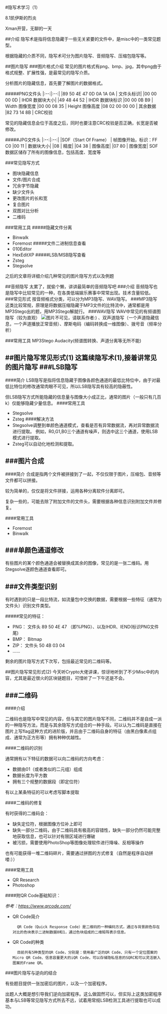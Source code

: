 #隐写术学习（1）

8.1凯伊斯的烈炎

Xman开营，无聊的一天

##介绍
隐写术是指将信息隐藏于一些无关紧要的文件中，是misc中的一类常见题型。

根据隐藏的介质不同，隐写术可分为图片隐写、音频隐写、压缩包隐写等。

##图片隐写
###图片格式介绍
常见的图片格式有png、bmp、jpg，其中png由于格式规整、扩展性强，是最常见的隐写介质。

分析图片的隐藏信息，首先要了解图片的数据格式。

#####PNG文件头
|:--:|:--:|
|89 50 4E 47 0D 0A 1A 0A |  文件头标识|
|00 00 00 0D   | IHDR 数据块大小|
|49 48 44 52   |  IHDR 数据块标识
|00 00 0B B9   | Width 图像宽度
|00 00 08 35   |  Height 图像高度
|08 02 00 00 00  |  其余数据
|82 73 14 8B  |  CRC校验

常见的隐藏信息会位于高度之后，同时也要注意CRC校验是否正确，长宽是否被修改。

#####JPG文件头
|:--:|:--:|
|SOF（Start Of Frame） |  帧图像开始，标识：FF C0
|00 11 |  数据块大小|
|08    |    精度|
|04 38  | 图像高度|
|07 80  |  图像宽度|
SOF数据区储存了所有的图像信息，包括高度、宽度等

###常见隐写方式
- 图块隐藏信息
- 文件/图片合成
- 冗余字节隐藏
- 缺少文件头
- 更改图片的长和宽
- 复合图片
- 双图对比分析
- 二维码



###常用工具
#####隐藏文件分离
- Binwalk
- Foremost
#####文件二进制信息查看
- 010Editor
- HexEditXP
#####LSB/MSB隐写查看
- Zsteg
- Stegsolve

之后的文章将详细介绍几种常见的图片隐写方式以及例题


##音频隐写
太累了，就偷个懒，讲讲最简单的音频隐写吧
###介绍
音频隐写也是隐写中比较常见的一种，在各类低端娱乐赛事中常常出现。技术含量较低。
###常见形式
按音频格式分类，可以分为MP3隐写、WAV隐写。
###MP3隐写
这类比较常规，原理是将数据压缩隐藏于MP3文件的比特流中，通常都是用MP3Stego出的题，用MP3Stego解就行。
###WAV隐写
WAV中常见的有频谱图隐写（较为直观）
![图片不可见，请联系作者:)](https://i.imgur.com/IrZKUvo.png)
、双声道隐写（一个声道隐藏信息，一个声道播放正常音频）、摩斯电码（编码转换成一维图像）、拨号音（频率分析）

###常用工具
MP3Stego
Audacity(频谱图转换、声道分离等无所不能)



##图片隐写常见形式(1)
这篇续隐写术(1),接着讲常见的图片隐写
###LSB隐写
---
####简介
LSB隐写是指将信息隐藏于图像各颜色通道的最低比特位中，由于对最低比特位的修改通常肉眼不可见，所以LSB隐写具有较高的隐蔽性。

但LSB隐写方式所能隐藏的信息量与图像大小成正比，通常的图片（一般只有几百k）仅能够隐藏少量信息。
####常用工具
- Stegsolve
- Zsteg
####解决方法
- Stegsolve调整到单颜色通道模式，查看是否有异常数据流，再对异常数据流进行提取。
例如，R0,G1,B0三个通道有噪声，则选中这三个通道，使用LSB模式进行提取。
- Zsteg可以自动化地检测和提取。

###图片合成
---
####简介
合成是指两个文件被拼接到了一起，不仅仅限于图片，压缩包、音频等文件都可以拼接。

较为简单的，仅仅是将文件拼接，运用各种分离软件分离即可。

复杂一些的，可能去除了附加文件的文件头，需要根据各种信息识别附加文件并修复。

####常用工具
- Foremost
- Binwalk

###单颜色通道修改
---
有些图片的某个颜色通道会被替换成其余的图像，常见的是一张二维码。用Stegsolve逐颜色通道查看即可。

###文件类型识别
---
有时遇到的只是一段比特流，如流量包中交换的数据，需要根据一些特征（通常为文件头）识别文件类型。

#####常见的特征：

- PNG： 文件头 89 50 4E 47 （即%PNG）、以及IHDR、IEND(标识PNG文件尾)
- BMP： Bitmap
- ZIP： 文件头 50 4B 03 04
- ......



剩余的图片隐写方式下次写，包括最近常见的二维码等。

##图片隐写常见形式(2)
今天听Crypto大佬讲课，惊讶地听到了不少Misc中的内容，尤其是最近很火的区块链题目，可惜听了一下午还是不会。

###二维码
---
####介绍

二维码也是隐写中常见的内容，但与其它的图片隐写不同，二维码并不是自成一派的一种隐写方法，而是与其余隐写方式组合的一种手段。可以认为二维码是直接在图片上写flag这种方式的进阶版，并且由于二维码自身的特征（由黑白像素点组成、通常为正方形等）拥有种种优越性。

####二维码的识别

通常拥有以下特征的数据可以向二维码的方向考虑：

- 数据由01（或者类似的二元组）组成
- 数据长度为平方数
- 拥有三个规整的数据段（即定位符）

有以上某条特征的可以考虑写脚本提取

####二维码的修复

有时获得的二维码会：

- 缺失定位符，根据图像方位补上即可
- 缺失一部分二维码，由于二维码具有极高的容错性，缺失一部分仍然可能完整地获取信息，也可以针对有限区域进行爆破
- 被污损，需要使用PhotoShop等图像处理软件进行降噪、反相等操作

也有可能获得一堆二维码碎片，需要通过拼图的方式修复（自然是程序自动拼喽:））

####常用工具

- QR Research
- Photoshop

####附QR Code基础知识：

*参考：https://www.qrcode.com/*

- QR Code简介

		QR Code（Quick Response Code）是二维码的一种编码方式，通过与背景颜色存在对比的色块表示二进制数据0和1，通过色块组成的二维矩阵表示信息。


- QR Code的种类

        目前共有5种类型的QR Code，分别是：使用最广泛的QR Code、只有一个定位图案的Micro QR Code、信息容量更大的iQR Code，可以存储隐私信息的SQRC和可以灵活嵌入图案的Frame QR。

###图片隐写与逆向的结合

有些题目提供一张加密后的图片，以及一个加密程序。

出题人大概是想引导我们逆向加密程序。这么做固然可以，但实际上这类加密程序基本与LSB等常见隐写方式所去不远，试着用常规LSB检测工具进行提取也可以成功。